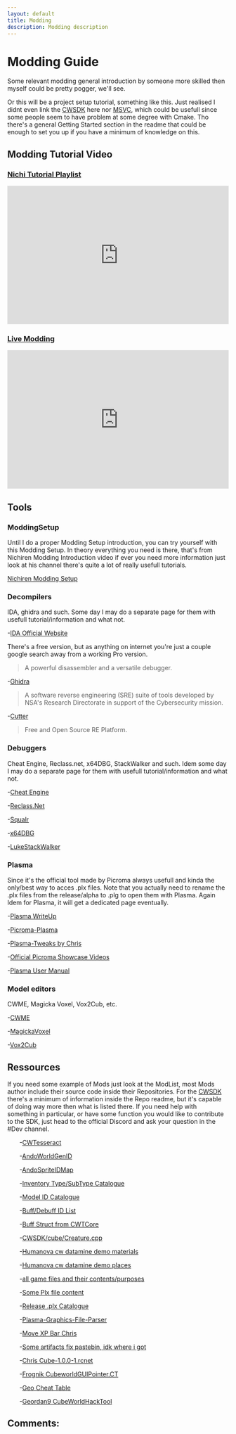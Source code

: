 ```yaml
---
layout: default
title: Modding
description: Modding description
---
```

# Modding Guide

Some relevant modding general introduction by someone more skilled then myself could be pretty pogger, we'll see.

Or this will be a project setup tutorial, something like this. Just realised I didnt even link the [CWSDK](https://github.com/ChrisMiuchiz/CWSDK) here nor [MSVC](https://visualstudio.microsoft.com/fr/free-developer-offers/), which could be usefull since some people seem to have problem at some degree with Cmake. Tho there's a general Getting Started section in the readme that could be enough to set you up if you have a minimum of knowledge on this.

## Modding Tutorial Video

### <u>Nichi Tutorial Playlist</u>

<iframe width="560" height="315" style="width:100%" src="https://www.youtube.com/embed/?list=PLxy45gNL5u2V0xkngsLrgZsMTu1mNNf7V" title="YouTube" frameborder="0" allow="accelerometer; autoplay; clipboard-write; encrypted-media; gyroscope; picture-in-picture" allowfullscreen></iframe>

### <u>Live Modding </u>

<iframe width="560" height="315" style="width:100%" src="https://www.youtube.com/embed/aLGfzj58Qzo" title="YouTube" frameborder="0" allow="accelerometer; autoplay; clipboard-write; encrypted-media; gyroscope; picture-in-picture" allowfullscreen></iframe>

## Tools <a name="pookie"></a>

### ModdingSetup

Until I do a proper Modding Setup introduction, you can try yourself with this Modding Setup. In theory everything you need is there, that's from Nichiren Modding Introduction video if ever you need more information just look at his channel there's quite a lot of really usefull tutorials.

[Nichiren Modding Setup](https://drive.google.com/file/d/1w9n0tMUHzElQlQQcPHu7c_A0NxywO-N6/view)

### Decompilers

IDA, ghidra and such. Some day I may do a separate page for them with usefull tutorial/information and what not.

-[IDA Official Website](https://www.hex-rays.com/)

There's a free version, but as anything on internet you're just a couple google search away from a working Pro version.

>A powerful disassembler and a versatile debugger.

-[Ghidra](https://ghidra-sre.org/)

>A software reverse engineering (SRE) suite of tools developed by NSA's Research Directorate in support of the Cybersecurity mission.

-[Cutter](https://cutter.re/)

>Free and Open Source RE Platform.


### Debuggers

Cheat Engine, Reclass.net, x64DBG, StackWalker and such. Idem some day I may do a separate page for them with usefull tutorial/information and what not.

-[Cheat Engine](https://www.cheatengine.org/)

-[Reclass.Net](https://github.com/ReClassNET/ReClass.NET)

-[Squalr](https://github.com/Squalr/Squalr)

-[x64DBG](https://x64dbg.com/#start)

-[LukeStackWalker](http://lukestackwalker.sourceforge.net/)


### Plasma

Since it's the official tool made by Picroma always usefull and kinda the only/best way to acces .plx files. Note that you actually need to rename the .plx files from the release/alpha to .plg to open them with Plasma. Again Idem for Plasma, it will get a dedicated page eventually.

-[Plasma WriteUp](https://github.com/ChrisMiuchiz/Plasma-Writeup) 

-[Picroma-Plasma](https://archive.org/details/picroma-plasma)

-[Plasma-Tweaks by Chris](https://github.com/ChrisMiuchiz/Plasma-Tweaks)

-[Official Picroma Showcase Videos](https://www.youtube.com/user/Picroma/videos)

-[Plasma User Manual](https://web.archive.org/web/20111118222851/https://www.picroma.com/Plasma/Manual)

### Model editors

CWME, Magicka Voxel, Vox2Cub, etc. 

-[CWME](https://www.cwmods.com/downloads/info54-CWME-CubeWorldModelEditor.html)

-[MagickaVoxel](https://ephtracy.github.io/)

-[Vox2Cub](https://github.com/ParanormalVibe/Vox2Cub)


## Ressources

If you need some example of Mods just look at the ModList, most Mods author include their source code inside their Repositories. For the [CWSDK](https://github.com/ChrisMiuchiz/CWSDK) there's a minimum of information inside the Repo readme, but it's capable of doing way more then what is listed there. If you need help with something in particular, or have some function you would like to contribute to the SDK, just head to the official Discord and ask your question in the #Dev channel. 

&nbsp;&nbsp;&nbsp;&nbsp;&nbsp;&nbsp; -[CWTesseract](https://github.com/CWTesseract)

&nbsp;&nbsp;&nbsp;&nbsp;&nbsp;&nbsp; -[AndoWorldGenID](https://imgur.com/a/IN6lh2P)

&nbsp;&nbsp;&nbsp;&nbsp;&nbsp;&nbsp; -[AndoSpriteIDMap](https://github.com/CWTesseract/LiveCubReload/blob/master/LiveCubReload/include/SpriteIDMap.h)

&nbsp;&nbsp;&nbsp;&nbsp;&nbsp;&nbsp; -[Inventory Type/SubType Catalogue](https://imgur.com/a/gNTq1ra)

&nbsp;&nbsp;&nbsp;&nbsp;&nbsp;&nbsp; -[Model ID Catalogue](https://imgur.com/a/Mu4zwl9)

&nbsp;&nbsp;&nbsp;&nbsp;&nbsp;&nbsp; -[Buff/Debuff ID List](https://imgur.com/a/AGMqDAE)

&nbsp;&nbsp;&nbsp;&nbsp;&nbsp;&nbsp; -[Buff Struct from CWTCore](https://github.com/CWTesseract/CWTCore/blob/master/include/CWTCore/cube/Creature.h#L104-L148)

&nbsp;&nbsp;&nbsp;&nbsp;&nbsp;&nbsp; -[CWSDK/cube/Creature.cpp](https://github.com/ChrisMiuchiz/CWSDK/blob/master/cube/Creature.cpp)

&nbsp;&nbsp;&nbsp;&nbsp;&nbsp;&nbsp; -[Humanova cw datamine demo materials](https://github.com/humanova/cw_datamine/blob/master/cw_demo/material/demo_materials.txt)

&nbsp;&nbsp;&nbsp;&nbsp;&nbsp;&nbsp; -[Humanova cw datamine demo places](https://github.com/humanova/cw_datamine/blob/master/cw_demo/place/cw_demo_places.txt)

&nbsp;&nbsp;&nbsp;&nbsp;&nbsp;&nbsp; -[all game files and their contents/purposes](https://www.reddit.com/r/CubeWorld/comments/9q7jh4/all_game_files_and_their_contentspurposes/)

&nbsp;&nbsp;&nbsp;&nbsp;&nbsp;&nbsp; -[Some Plx file content](http://i.imgur.com/6Vr5dEt.png)

&nbsp;&nbsp;&nbsp;&nbsp;&nbsp;&nbsp; -[Release .plx Catalogue](https://imgur.com/a/XRTK7ya)

&nbsp;&nbsp;&nbsp;&nbsp;&nbsp;&nbsp; -[Plasma-Graphics-File-Parser](https://github.com/ChrisMiuchiz/Plasma-Graphics-File-Parser)

&nbsp;&nbsp;&nbsp;&nbsp;&nbsp;&nbsp; -[Move XP Bar Chris](https://imgur.com/gd6yVbr)

&nbsp;&nbsp;&nbsp;&nbsp;&nbsp;&nbsp; -[Some artifacts fix pastebin, idk where i got](https://pastebin.com/dhZ9UyJ7)

&nbsp;&nbsp;&nbsp;&nbsp;&nbsp;&nbsp; -[Chris Cube-1.0.0-1.rcnet](https://cdn.discordapp.com/attachments/628988071039336469/824091175539179520/Cube-1.0.0-1.rcnet)

&nbsp;&nbsp;&nbsp;&nbsp;&nbsp;&nbsp; -[Frognik CubeworldGUIPointer.CT](https://cdn.discordapp.com/attachments/641283888798367754/823530332296052736/CubeworldGUIPointer.CT)

&nbsp;&nbsp;&nbsp;&nbsp;&nbsp;&nbsp; -[Geo Cheat Table](https://fearlessrevolution.com/viewtopic.php?p=104856#p104856)

&nbsp;&nbsp;&nbsp;&nbsp;&nbsp;&nbsp; -[Geordan9 CubeWorldHackTool](https://github.com/Geordan9/CubeWorldHackTool)

## Comments:

<script src="https://utteranc.es/client.js"
        repo="Paroyer/Comment" 
        issue-term="pathname"
        theme="github-dark"
        label="Comment"
        crossorigin="anonymous"
        async>
</script>  
